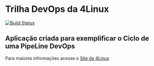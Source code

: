 # Trilha DevOps da 4Linux

<!-- Altere a Flag abaixo com sua URL do Travis -->
[![Build Status](https://travis-ci.org/Ronaldogdk/DevOpsLab-HelloWorld.svg?branch=master)](https://travis-ci.org/Ronaldogdk/DevOpsLab-HelloWorld)

## Aplicação criada para exemplificar o Ciclo de uma PipeLine DevOps


Para maiores informações acesse o [Site da 4Linux](https://www.4linux.com.br/cursos/devops)

